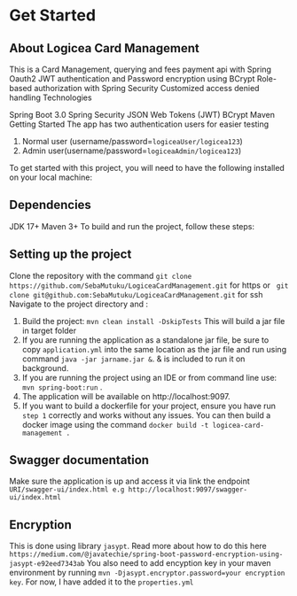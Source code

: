 # Get Started


## About Logicea Card Management 
This is a Card Management, querying and fees payment api with Spring Oauth2 JWT authentication and Password encryption using BCrypt Role-based authorization with Spring Security Customized access denied handling Technologies

Spring Boot 3.0 Spring Security JSON Web Tokens (JWT) BCrypt Maven Getting Started
The app has two authentication users for easier testing
1. Normal user (username/password=```logiceaUser/logicea123```)
2. Admin user(username/password=```logiceaAdmin/logicea123```) 

To get started with this project, you will need to have the following installed on your local machine:

## Dependencies
JDK 17+ Maven 3+ To build and run the project, follow these steps:

## Setting up the project
Clone the repository with the command `git clone https://github.com/SebaMutuku/LogiceaCardManagement.git` for https or ` git clone git@github.com:SebaMutuku/LogiceaCardManagement.git` for ssh
Navigate to the project directory and :
1. Build the project: `mvn clean install -DskipTests` This will build a jar file in target folder
2. If you are running the application as a standalone jar file, be sure to copy `application.yml` into the same location as the jar file and run using command `java -jar jarname.jar &`. & is included to run it on background.
3. If you are running the project using an IDE or from command line use: `mvn spring-boot:run` .
4. The application will be available on http://localhost:9097.
5. If you want to build a dockerfile for your project, ensure you have run `step 1` correctly and works without any issues. You can then build a docker image using the command `docker build -t logicea-card-management .`

## Swagger documentation
Make sure the application is up and access it via link the endpoint `URI/swagger-ui/index.html e.g http://localhost:9097/swagger-ui/index.html`

## Encryption
This is done using library ```jasypt```. Read more about how to do this here ```https://medium.com/@javatechie/spring-boot-password-encryption-using-jasypt-e92eed7343ab```
You also need to add encyption key in your maven environment by running `mvn -Djasypt.encryptor.password=your encryption key`. For now, I have added it to the ```properties.yml```
